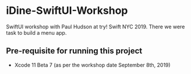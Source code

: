 # iDine-SwiftUI-Workshop

SwiftUI workshop with Paul Hudson at try! Swift NYC 2019. There we were task to build a menu app.

## Pre-requisite for running this project 

* Xcode 11 Beta 7 (as per the workshop date September 8th, 2019) 
